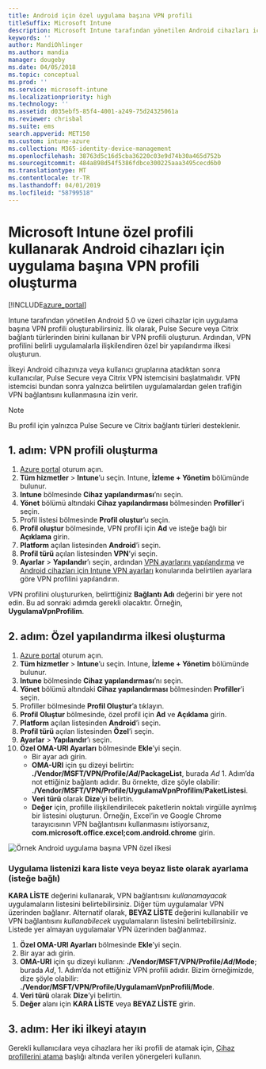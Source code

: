 ```yaml
---
title: Android için özel uygulama başına VPN profili
titleSuffix: Microsoft Intune
description: Microsoft Intune tarafından yönetilen Android cihazları için uygulama başına VPN profili oluşturmayı öğrenin.
keywords: ''
author: MandiOhlinger
ms.author: mandia
manager: dougeby
ms.date: 04/05/2018
ms.topic: conceptual
ms.prod: ''
ms.service: microsoft-intune
ms.localizationpriority: high
ms.technology: ''
ms.assetid: d035ebf5-85f4-4001-a249-75d24325061a
ms.reviewer: chrisbal
ms.suite: ems
search.appverid: MET150
ms.custom: intune-azure
ms.collection: M365-identity-device-management
ms.openlocfilehash: 38763d5c16d5cba36220c03e9d74b30a465d752b
ms.sourcegitcommit: 484a898d54f5386fdbce300225aaa3495cecd6b0
ms.translationtype: MT
ms.contentlocale: tr-TR
ms.lasthandoff: 04/01/2019
ms.locfileid: "58799518"
---
```

# <a name="use-a-microsoft-intune-custom-profile-to-create-a-per-app-vpn-profile-for-android-devices"></a>Microsoft Intune özel profili kullanarak Android cihazları için uygulama başına VPN profili oluşturma

[!INCLUDE[azure_portal](./includes/azure_portal.md)]

Intune tarafından yönetilen Android 5.0 ve üzeri cihazlar için uygulama başına VPN profili oluşturabilirsiniz. İlk olarak, Pulse Secure veya Citrix bağlantı türlerinden birini kullanan bir VPN profili oluşturun. Ardından, VPN profilini belirli uygulamalarla ilişkilendiren özel bir yapılandırma ilkesi oluşturun.

İlkeyi Android cihazınıza veya kullanıcı gruplarına atadıktan sonra kullanıcılar, Pulse Secure veya Citrix VPN istemcisini başlatmalıdır. VPN istemcisi bundan sonra yalnızca belirtilen uygulamalardan gelen trafiğin VPN bağlantısını kullanmasına izin verir.

> [!NOTE]
>
> Bu profil için yalnızca Pulse Secure ve Citrix bağlantı türleri desteklenir.


## <a name="step-1-create-a-vpn-profile"></a>1. adım: VPN profili oluşturma


1. [Azure portal](https://portal.azure.com) oturum açın.
2. **Tüm hizmetler** > **Intune**’u seçin. Intune, **İzleme + Yönetim** bölümünde bulunur.
3. **Intune** bölmesinde **Cihaz yapılandırması**’nı seçin.
2. **Yönet** bölümü altındaki **Cihaz yapılandırması** bölmesinden **Profiller**’i seçin.
2. Profil listesi bölmesinde **Profil oluştur**’u seçin.
3. **Profil oluştur** bölmesinde, VPN profili için **Ad** ve isteğe bağlı bir **Açıklama** girin.
4. **Platform** açılan listesinden **Android**’i seçin.
5. **Profil türü** açılan listesinden **VPN**’yi seçin.
3. **Ayarlar** > **Yapılandır**’ı seçin, ardından [VPN ayarlarını yapılandırma](vpn-settings-configure.md) ve [Android cihazları için Intune VPN ayarları](vpn-settings-android.md) konularında belirtilen ayarlara göre VPN profilini yapılandırın.

VPN profilini oluştururken, belirttiğiniz **Bağlantı Adı** değerini bir yere not edin. Bu ad sonraki adımda gerekli olacaktır. Örneğin, **UygulamaVpnProfilim**.

## <a name="step-2-create-a-custom-configuration-policy"></a>2. adım: Özel yapılandırma ilkesi oluşturma

1. [Azure portal](https://portal.azure.com) oturum açın.
2. **Tüm hizmetler** > **Intune**’u seçin. Intune, **İzleme + Yönetim** bölümünde bulunur.
3. **Intune** bölmesinde **Cihaz yapılandırması**’nı seçin.
2. **Yönet** bölümü altındaki **Cihaz yapılandırması** bölmesinden **Profiller**’i seçin.
3. Profiller bölmesinde **Profil Oluştur**’a tıklayın.
4. **Profil Oluştur** bölmesinde, özel profil için **Ad** ve **Açıklama** girin.
5. **Platform** açılan listesinden **Android**’i seçin.
6. **Profil türü** açılan listesinden **Özel**’i seçin.
7. **Ayarlar** > **Yapılandır**’ı seçin.
3. **Özel OMA-URI Ayarları** bölmesinde **Ekle**’yi seçin.
    - Bir ayar adı girin.
    - **OMA-URI** için şu dizeyi belirtin: **./Vendor/MSFT/VPN/Profile/*Ad*/PackageList**, burada *Ad* 1. Adım’da not ettiğiniz bağlantı adıdır. Bu örnekte, dize şöyle olabilir: **./Vendor/MSFT/VPN/Profile/UygulamaVpnProfilim/PaketListesi**.
    - **Veri türü** olarak **Dize**’yi belirtin.
    - **Değer** için, profille ilişkilendirilecek paketlerin noktalı virgülle ayrılmış bir listesini oluşturun. Örneğin, Excel’in ve Google Chrome tarayıcısının VPN bağlantısını kullanmasını istiyorsanız, **com.microsoft.office.excel;com.android.chrome** girin.

![Örnek Android uygulama başına VPN özel ilkesi](./media/android_per_app_vpn_oma_uri.png)

### <a name="set-your-app-list-to-blacklist-or-whitelist-optional"></a>Uygulama listenizi kara liste veya beyaz liste olarak ayarlama (isteğe bağlı)
  **KARA LİSTE** değerini kullanarak, VPN bağlantısını *kullanamayacak* uygulamaların listesini belirtebilirsiniz. Diğer tüm uygulamalar VPN üzerinden bağlanır.
Alternatif olarak, **BEYAZ LİSTE** değerini kullanabilir ve VPN bağlantısını *kullanabilecek* uygulamaların listesini belirtebilirsiniz. Listede yer almayan uygulamalar VPN üzerinden bağlanmaz.
  1.    **Özel OMA-URI Ayarları** bölmesinde **Ekle**’yi seçin.
  2.    Bir ayar adı girin.
  3.    **OMA-URI** için şu dizeyi kullanın: **./Vendor/MSFT/VPN/Profile/*Ad*/Mode**; burada *Ad*, 1. Adım’da not ettiğiniz VPN profili adıdır. Bizim örneğimizde, dize şöyle olabilir: **./Vendor/MSFT/VPN/Profile/UygulamamVpnProfili/Mode**.
  4.    **Veri türü** olarak **Dize**’yi belirtin.
  5.    **Değer** alanı için **KARA LİSTE** veya **BEYAZ LİSTE** girin.



## <a name="step-3-assign-both-policies"></a>3. adım: Her iki ilkeyi atayın

Gerekli kullanıcılara veya cihazlara her iki profili de atamak için, [Cihaz profillerini atama](device-profile-assign.md) başlığı altında verilen yönergeleri kullanın.
